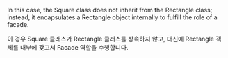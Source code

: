 In this case, the Square class does not inherit from the Rectangle class; instead, it encapsulates a Rectangle object internally to fulfill the role of a facade.


이 경우 Square 클래스가 Rectangle 클래스를 상속하지 않고, 대신에 Rectangle 객체를 내부에 갖고서 Facade 역할을 수행합니다.
